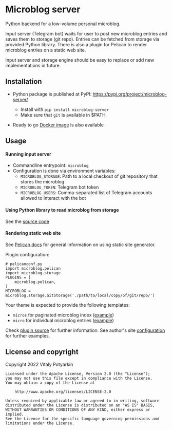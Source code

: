 # Microblog server

Python backend for a low-volume personal microblog.

Input server (Telegram bot) waits for user to post new microblog entries and
saves them to storage (git repo). Entries can be fetched from storage via
provided Python library. There is also a plugin for Pelican to render
microblog entries on a static web site.

Input server and storage engine should be easy to replace or add new
implementations in future.


## Installation

- Python package is published at PyPI: <https://pypi.org/project/microblog-server/>
    - Install with `pip install microblog-server`
    - Make sure that `git` is available in $PATH

- Ready to go [Docker image] is also available

[Docker image]: container/README.md


## Usage

#### Running input server

- Commandline entrypoint: `microblog`
- Configuration is done via environment variables:
    - `MICROBLOG_STORAGE`: Path to a local checkout of git repository that
      stores the microblog
    - `MICROBLOG_TOKEN`: Telegram bot token
    - `MICROBLOG_USERS`: Comma-separated list of Telegram accounts allowed to
      interact with the bot

#### Using Python library to read microblog from storage

See the [source code](src/microblog/storage.py)

#### Rendering static web site

See [Pelican docs] for general information on using static site generator.

Plugin configuration:

```python3
# pelicanconf.py
import microblog.pelican
import microblog.storage
PLUGINS = [
    microblog.pelican,
]
MICROBLOG = microblog.storage.GitStorage('./path/to/local/copy/of/git/repo/')
```

Your theme is expected to provide the following templates:

- `micros` for paginated microblog index
  ([example](https://github.com/sio/potyarkin.ml/blob/5afe24bd07f3f065b3ab8f7026960757748d0bfc/content/templates/micros.html))
- `micro` for individual microblog entries
  ([example](https://github.com/sio/potyarkin.ml/blob/5afe24bd07f3f065b3ab8f7026960757748d0bfc/content/templates/micro.html))

Check [plugin source] for further information.
See author's site [configuration] for further examples.

[Pelican docs]: https://docs.getpelican.com/en/latest/
[plugin source]: src/microblog/pelican.py
[configuration]: https://github.com/sio/potyarkin.ml/blob/5afe24bd07f3f065b3ab8f7026960757748d0bfc/pelicanconf.py#L146-L148


## License and copyright

Copyright 2022 Vitaly Potyarkin

    Licensed under the Apache License, Version 2.0 (the "License");
    you may not use this file except in compliance with the License.
    You may obtain a copy of the License at

        http://www.apache.org/licenses/LICENSE-2.0

    Unless required by applicable law or agreed to in writing, software
    distributed under the License is distributed on an "AS IS" BASIS,
    WITHOUT WARRANTIES OR CONDITIONS OF ANY KIND, either express or implied.
    See the License for the specific language governing permissions and
    limitations under the License.
